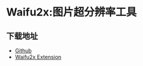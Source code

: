 # Waifu2x:图片超分辨率工具
## 下载地址
- [Github](https://github.com/AaronFeng753/Waifu2x-Extension-GUI)
- [Waifu2x Extension](https://github.com/AaronFeng753/Waifu2x-Extension-GUI/releases/download/v2.59.15/Waifu2x-Extension-GUI-v2.59.15-Win64.7z)